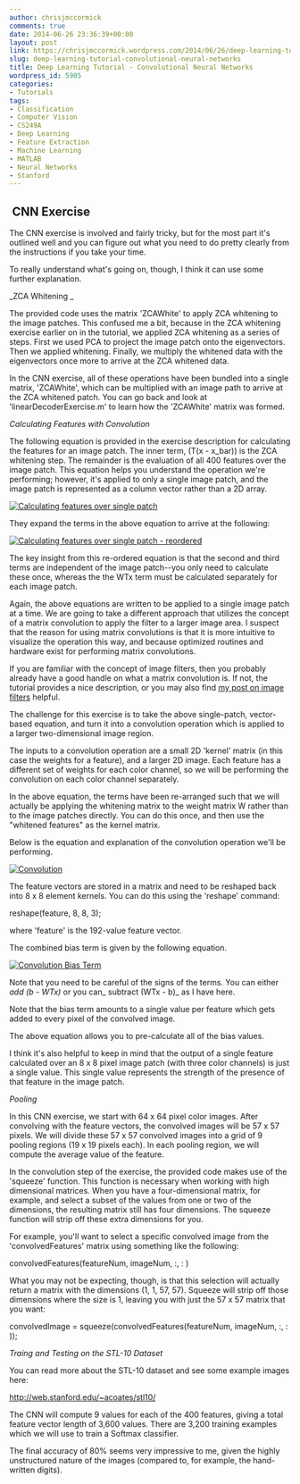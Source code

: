 ```yaml
---
author: chrisjmccormick
comments: true
date: 2014-06-26 23:36:39+00:00
layout: post
link: https://chrisjmccormick.wordpress.com/2014/06/26/deep-learning-tutorial-convolutional-neural-networks/
slug: deep-learning-tutorial-convolutional-neural-networks
title: Deep Learning Tutorial - Convolutional Neural Networks
wordpress_id: 5905
categories:
- Tutorials
tags:
- Classification
- Computer Vision
- CS249A
- Deep Learning
- Feature Extraction
- Machine Learning
- MATLAB
- Neural Networks
- Stanford
---
```


##  CNN Exercise


The CNN exercise is involved and fairly tricky, but for the most part it's outlined well and you can figure out what you need to do pretty clearly from the instructions if you take your time.

To really understand what's going on, though, I think it can use some further explanation.

_ZCA Whitening _

The provided code uses the matrix 'ZCAWhite' to apply ZCA whitening to the image patches. This confused me a bit, because in the ZCA whitening exercise earlier on in the tutorial, we applied ZCA whitening as a series of steps. First we used PCA to project the image patch onto the eigenvectors. Then we applied whitening. Finally, we multiply the whitened data with the eigenvectors once more to arrive at the ZCA whitened data.

In the CNN exercise, all of these operations have been bundled into a single matrix, 'ZCAWhite', which can be multiplied with an image path to arrive at the ZCA whitened patch. You can go back and look at 'linearDecoderExercise.m' to learn how the 'ZCAWhite' matrix was formed.

_Calculating Features with Convolution_

The following equation is provided in the exercise description for calculating the features for an image patch. The inner term, (T(x - x_bar)) is the ZCA whitening step. The remainder is the evaluation of all 400 features over the image patch. This equation helps you understand the operation we're performing; however, it's applied to only a single image patch, and the image patch is represented as a column vector rather than a 2D array.

[![Calculating features over single patch](http://chrisjmccormick.files.wordpress.com/2014/06/calculating-features-over-single-patch.png)](https://chrisjmccormick.files.wordpress.com/2014/06/calculating-features-over-single-patch.png)

They expand the terms in the above equation to arrive at the following:

[![Calculating features over single patch - reordered](http://chrisjmccormick.files.wordpress.com/2014/06/calculating-features-over-single-patch-reordered.png)](https://chrisjmccormick.files.wordpress.com/2014/06/calculating-features-over-single-patch-reordered.png)

The key insight from this re-ordered equation is that the second and third terms are independent of the image patch--you only need to calculate these once, whereas the the WTx term must be calculated separately for each image patch.

Again, the above equations are written to be applied to a single image patch at a time. We are going to take a different approach that utilizes the concept of a matrix convolution to apply the filter to a larger image area. I suspect that the reason for using matrix convolutions is that it is more intuitive to visualize the operation this way, and because optimized routines and hardware exist for performing matrix convolutions.

If you are familiar with the concept of image filters, then you probably already have a good handle on what a matrix convolution is. If not, the tutorial provides a nice description, or you may also find [my post on image filters](http://chrisjmccormick.wordpress.com/2013/02/27/filter-masks/) helpful.

The challenge for this exercise is to take the above single-patch, vector-based equation, and turn it into a convolution operation which is applied to a larger two-dimensional image region.

The inputs to a convolution operation are a small 2D 'kernel' matrix (in this case the weights for a feature), and a larger 2D image. Each feature has a different set of weights for each color channel, so we will be performing the convolution on each color channel separately.

In the above equation, the terms have been re-arranged such that we will actually be applying the whitening matrix to the weight matrix W rather than to the image patches directly. You can do this once, and then use the "whitened features" as the kernel matrix.

Below is the equation and explanation of the convolution operation we'll be performing.

[![Convolution](http://chrisjmccormick.files.wordpress.com/2014/06/convolution.png)](https://chrisjmccormick.files.wordpress.com/2014/06/convolution.png)

The feature vectors are stored in a matrix and need to be reshaped back into 8 x 8 element kernels. You can do this using the 'reshape' command:


reshape(feature, 8, 8, 3);


where 'feature' is the 192-value feature vector.

The combined bias term is given by the following equation.

[![Convolution Bias Term](http://chrisjmccormick.files.wordpress.com/2014/06/convolution-bias-term.png)](https://chrisjmccormick.files.wordpress.com/2014/06/convolution-bias-term.png)

Note that you need to be careful of the signs of the terms. You can either _add (b - WTx)_ or you can_ subtract (WTx - b)_ as I have here.

Note that the bias term amounts to a single value per feature which gets added to every pixel of the convolved image.

The above equation allows you to pre-calculate all of the bias values.

I think it's also helpful to keep in mind that the output of a single feature calculated over an 8 x 8 pixel image patch (with three color channels) is just a single value. This single value represents the strength of the presence of that feature in the image patch.

_Pooling_

In this CNN exercise, we start with 64 x 64 pixel color images. After convolving with the feature vectors, the convolved images will be 57 x 57 pixels. We will divide these 57 x 57 convolved images into a grid of 9 pooling regions (19 x 19 pixels each). In each pooling region, we will compute the average value of the feature.

In the convolution step of the exercise, the provided code makes use of the 'squeeze' function. This function is necessary when working with high dimensional matrices. When you have a four-dimensional matrix, for example, and select a subset of the values from one or two of the dimensions, the resulting matrix still has four dimensions. The squeeze function will strip off these extra dimensions for you.

For example, you'll want to select a specific convolved image from the 'convolvedFeatures' matrix using something like the following:


convolvedFeatures(featureNum, imageNum, :, : )


What you may not be expecting, though, is that this selection will actually return a matrix with the dimensions (1, 1, 57, 57). Squeeze will strip off those dimensions where the size is 1, leaving you with just the 57 x 57 matrix that you want:


convolvedImage = squeeze(convolvedFeatures(featureNum, imageNum, :, : ));


_Traing and Testing on the STL-10 Dataset_

You can read more about the STL-10 dataset and see some example images here:

http://web.stanford.edu/~acoates/stl10/

The CNN will compute 9 values for each of the 400 features, giving a total feature vector length of 3,600 values. There are 3,200 training examples which we will use to train a Softmax classifier.

The final accuracy of 80% seems very impressive to me, given the highly unstructured nature of the images (compared to, for example, the hand-written digits).
